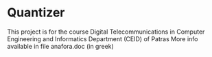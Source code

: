 # Quantizer

This project is for the course Digital Telecommunications in Computer Engineering and Informatics Department (CEID) of Patras
More info available in file anafora.doc (in greek)
